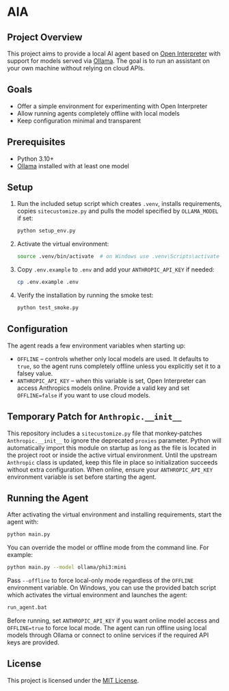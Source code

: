 # AIA

## Project Overview
This project aims to provide a local AI agent based on [Open Interpreter](https://github.com/OpenInterpreter/open-interpreter) with support for models served via [Ollama](https://ollama.ai/). The goal is to run an assistant on your own machine without relying on cloud APIs.

## Goals
- Offer a simple environment for experimenting with Open Interpreter
- Allow running agents completely offline with local models
- Keep configuration minimal and transparent

## Prerequisites
- Python 3.10+
- [Ollama](https://ollama.ai/) installed with at least one model

## Setup
1. Run the included setup script which creates `.venv`, installs requirements, copies `sitecustomize.py` and pulls the model specified by `OLLAMA_MODEL` if set:
   ```bash
   python setup_env.py
   ```
2. Activate the virtual environment:
   ```bash
   source .venv/bin/activate  # on Windows use .venv\Scripts\activate
   ```
3. Copy `.env.example` to `.env` and add your `ANTHROPIC_API_KEY` if needed:
   ```bash
   cp .env.example .env
   ```
4. Verify the installation by running the smoke test:
   ```bash
   python test_smoke.py
   ```

## Configuration
The agent reads a few environment variables when starting up:

- `OFFLINE` – controls whether only local models are used. It defaults to
  `true`, so the agent runs completely offline unless you explicitly set it to a falsey value.
- `ANTHROPIC_API_KEY` – when this variable is set, Open Interpreter can access
  Anthropics models online. Provide a valid key and set `OFFLINE=false` if you
  want to use cloud models.

## Temporary Patch for `Anthropic.__init__`
This repository includes a `sitecustomize.py` file that monkey‑patches
`Anthropic.__init__` to ignore the deprecated `proxies` parameter. Python will automatically import this module on startup as long as the file is located in the
project root or inside the active virtual environment. Until the upstream
`Anthropic` class is updated, keep this file in place so initialization succeeds
without extra configuration. When online, ensure your `ANTHROPIC_API_KEY`
environment variable is set before starting the agent.

## Running the Agent
After activating the virtual environment and installing requirements, start the
agent with:
```bash
python main.py
```
You can override the model or offline mode from the command line. For example:
```bash
python main.py --model ollama/phi3:mini
```
Pass `--offline` to force local-only mode regardless of the `OFFLINE` environment variable.
On Windows, you can use the provided batch script which activates the
virtual environment and launches the agent:
```bat
run_agent.bat
```
Before running, set `ANTHROPIC_API_KEY` if you want online model access
and `OFFLINE=true` to force local mode.
The agent can run offline using local models through Ollama or connect to online services if the required API keys are provided.

## License
This project is licensed under the [MIT License](LICENSE).
